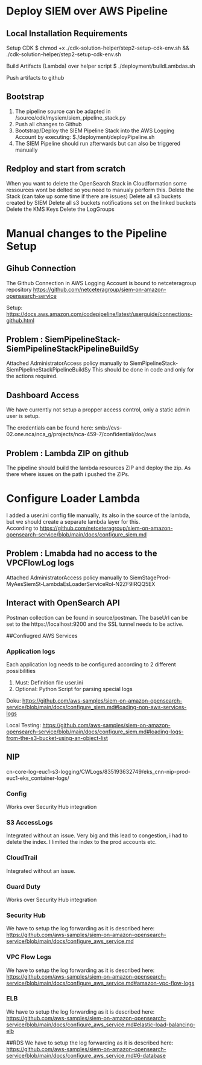 # Deploy SIEM over AWS Pipeline

## Local Installation Requirements

Setup CDK
$ chmod +x ./cdk-solution-helper/step2-setup-cdk-env.sh && ./cdk-solution-helper/step2-setup-cdk-env.sh

Build Artifacts (Lambda) over helper script
$ ./deployment/buildLambdas.sh

Push artifacts to github

## Bootstrap 

1. The pipeline source can be adapted in /source/cdk/mysiem/siem_pipeline_stack.py
2. Push all changes to Github
3. Bootstrap/Deploy the SIEM Pipeline Stack into the AWS Logging Account by executing:
$./deployment/deployPipeline.sh
4. The SIEM Pipeline should run afterwards but can also be triggered manually

## Redploy and start from scratch
When you want to delete the OpenSearch Stack in Cloudformation some ressources wont be delted so you need to manualy perform this. 
Delete the Stack (can take up some time if there are issues)
Delete all s3 buckets created by SIEM
Delete all s3 buckets notifications set on the linked buckets
Delete the KMS Keys
Delete the LogGroups

# Manual changes to the Pipeline Setup

## Gihub Connection
The Github Connection in AWS Logging Account is bound to netceteragroup repository https://github.com/netceteragroup/siem-on-amazon-opensearch-service

Setup:
https://docs.aws.amazon.com/codepipeline/latest/userguide/connections-github.html

## Problem :  SiemPipelineStack-SiemPipelineStackPipelineBuildSy
Attached AdministratorAccess policy manually to SiemPipelineStack-SiemPipelineStackPipelineBuildSy
This should be done in code and only for the actions required.


## Dashboard Access


We have currently not setup a propper access control, only a static admin user is setup.

The credentials can be found here:
smb://evs-02.one.nca/nca_g/projects/nca-459-7/confidential/doc/aws

## Problem :  Lambda ZIP on github
The pipeline should build the lambda resources ZIP and deploy the zip. As there where issues on the path i pushed the ZIPs. 

# Configure Loader Lambda

I added a user.ini config file manually, its also in the source of the lambda, but we should create a separate lambda layer for this.  
According to https://github.com/netceteragroup/siem-on-amazon-opensearch-service/blob/main/docs/configure_siem.md

## Problem :  Lmabda had no access to the VPCFlowLog logs
Attached AdministratorAccess policy manually to SiemStageProd-MyAesSiemSt-LambdaEsLoaderServiceRol-N2ZF9IRQQ5EX

## Interact with OpenSearch API

Postman collection can be found in source/postman. The baseUrl can be set to the https://localhost:9200 and the SSL tunnel needs to be active.

##Confiugred AWS Services

### Application logs
Each application log needs to be configured according to 2 different possibilities

1. Must: Definition file user.ini
2. Optional: Python Script for parsing special logs

Doku:
https://github.com/aws-samples/siem-on-amazon-opensearch-service/blob/main/docs/configure_siem.md#loading-non-aws-services-logs

Local Testing:
https://github.com/aws-samples/siem-on-amazon-opensearch-service/blob/main/docs/configure_siem.md#loading-logs-from-the-s3-bucket-using-an-object-list

## NIP 

cn-core-log-euc1-s3-logging/CWLogs/835193632749/eks_cnn-nip-prod-euc1-eks_container-logs/


### Config 
Works over Security Hub integration

### S3 AccessLogs
Integrated without an issue.
Very big and this lead to congestion, i had to delete the index. I limited the index to the prod accounts etc.

### CloudTrail
Integrated without an issue.

### Guard Duty

Works over Security Hub integration

### Security Hub
We have to setup the log forwarding as it is described here:
https://github.com/aws-samples/siem-on-amazon-opensearch-service/blob/main/docs/configure_aws_service.md

### VPC Flow Logs
We have to setup the log forwarding as it is described here:
https://github.com/aws-samples/siem-on-amazon-opensearch-service/blob/main/docs/configure_aws_service.md#amazon-vpc-flow-logs

### ELB
We have to setup the log forwarding as it is described here:
https://github.com/aws-samples/siem-on-amazon-opensearch-service/blob/main/docs/configure_aws_service.md#elastic-load-balancing-elb

##RDS
We have to setup the log forwarding as it is described here:
https://github.com/aws-samples/siem-on-amazon-opensearch-service/blob/main/docs/configure_aws_service.md#6-database
